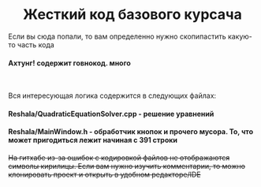 <h1 align = "center">Жесткий код базового курсача</h1>
<p align = "left">Если вы сюда попали, то вам определенно нужно скопипастить какую-то часть кода</p>
<h4>Ахтунг! содержит говнокод. много</h4>
<br>
<p>Вся интересующая логика содержится в следующих файлах:</p>
<h4>Reshala/QuadraticEquationSolver.cpp - решение уравнений</h4>
<h4>Reshala/MainWindow.h - обработчик кнопок и прочего мусора. То, что может пригодиться лежит начиная с 391 строки</h4>
<s>На гитхабе из-за ошибок с кодировкой файлов не отображаются символы кирилицы. Если вам нужно изучить комментарии, то можно клонировать проект и открыть в удобном редакторе/IDE</s>


